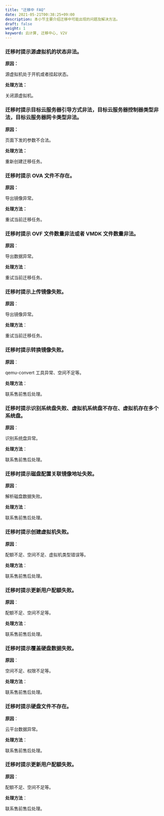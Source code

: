 ```yaml
---
title: "迁移中 FAQ"
date: 2021-05-21T00:38:25+09:00
description: 本小节主要介绍迁移中可能出现的问题及解决方法。
draft: false
weight: 1
keyword: 云计算, 迁移中心, V2V
---
```


### 迁移时提示源虚拟机的状态非法。

**原因：**

源虚拟机处于开机或者挂起状态。

**处理方法：**

关闭源虚拟机。

### 迁移时提示目标云服务器引导方式非法，目标云服务器控制器类型非法，目标云服务器网卡类型非法。

**原因：**

页面下发的参数不合法。

**处理方法：**

重新创建迁移任务。

### 迁移时提示 OVA 文件不存在。

**原因：**

导出镜像异常。

**处理方法：**

重试当前迁移任务。

### 迁移时提示 OVF 文件数量非法或者 VMDK 文件数量非法。

**原因**：

导出数据异常。

**处理方法**：

重试当前迁移任务。

### 迁移时提示上传镜像失败。

**原因**：

导出镜像异常。

**处理方法**：

重试当前迁移任务。

### 迁移时提示转换镜像失败。

**原因**：

qemu-convert 工具异常、空间不足等。

**处理方法**：

联系售前售后处理。

### 迁移时提示识别系统盘失败、虚拟机系统盘不存在、虚拟机存在多个系统盘。

**原因**：

识别系统盘异常。

**处理方法**：

联系售前售后处理。

### 迁移时提示磁盘配置关联镜像地址失败。

**原因**：

解析磁盘数据失败。

**处理方法**：

联系售前售后处理。

### 迁移时提示创建虚拟机失败。

**原因**：

配额不足、空间不足、虚拟机类型错误等。

**处理方法**：

联系售前售后处理。

### 迁移时提示更新用户配额失败。

**原因**：

配额不足、空间不足等。

**处理方法**：

联系售前售后处理。

### 迁移时提示覆盖硬盘数据失败。

**原因**：

空间不足、权限不足等。

**处理方法**：

联系售前售后处理。

### 迁移时提示硬盘文件不存在。

**原因**：

云平台数据异常。

**处理方法**：

联系售前售后处理。

### 迁移时提示更新用户配额失败。

**原因**：

配额不足、空间不足等。

**处理方法**：

联系售前售后处理。

